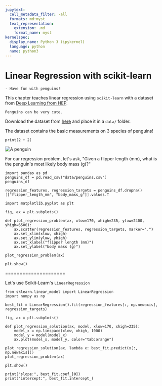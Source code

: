 ```yaml
---
jupytext:
  cell_metadata_filter: -all
  formats: md:myst
  text_representation:
    extension: .md
    format_name: myst
kernelspec:
  display_name: Python 3 (ipykernel)
  language: python
  name: python3
--- 
```


# Linear Regression with scikit-learn

```{admonition} Objectives
- Have fun with penguins!
```

This chapter teaches linear regression using `scikit-learn` with a dataset from 
[Deep Learning from HEP](https://hsf-training.github.io/deep-learning-intro-for-hep/).

```{warning}
Penguins can be very cute.
```

Download the dataset from [here](https://github.com/hsf-training/deep-learning-intro-for-hep/blob/main/deep-learning-intro-for-hep/data/penguins.csv) 
and place it in a `data/` folder.

The dataset contains the basic measurements on 3 species of penguins!   

```{code-cell}
print(2 + 2)
```

![A penguin](https://hsf-training.github.io/deep-learning-intro-for-hep/_images/culmen_depth.png)

For our regression problem, let's ask, "Given a flipper length (mm), what is the penguin's most likely body mass (g)?"

```{code-cell} ipython3
import pandas as pd
penguins_df = pd.read_csv("data/penguins.csv")
penguins_df
```

```{code-cell} ipython3
regression_features, regression_targets = penguins_df.dropna()[["flipper_length_mm", "body_mass_g"]].values.T
```

```{code-cell} ipython3
import matplotlib.pyplot as plt

fig, ax = plt.subplots()

def plot_regression_problem(ax, xlow=170, xhigh=235, ylow=2400, yhigh=6500):
    ax.scatter(regression_features, regression_targets, marker=".")
    ax.set_xlim(xlow, xhigh)
    ax.set_ylim(ylow, yhigh)
    ax.set_xlabel("flipper length (mm)")
    ax.set_ylabel("body mass (g)")

plot_regression_problem(ax)

plt.show()
```


=====================

Let's use Scikit-Learn's `LinearRegression`

```{code-cell} ipython3
from sklearn.linear_model import LinearRegression
import numpy as np
```

```{code-cell} ipython3
best_fit = LinearRegression().fit(regression_features[:, np.newaxis], regression_targets)
```

```{code-cell} ipython3
fig, ax = plt.subplots()

def plot_regression_solution(ax, model, xlow=170, xhigh=235):
    model_x = np.linspace(xlow, xhigh, 1000)
    model_y = model(model_x)
    ax.plot(model_x, model_y, color="tab:orange")

plot_regression_solution(ax, lambda x: best_fit.predict(x[:, np.newaxis]))
plot_regression_problem(ax)

plt.show()
```

```{code-cell} ipython3
print("slope:", best_fit.coef_[0])
print("intercept:", best_fit.intercept_)
```
